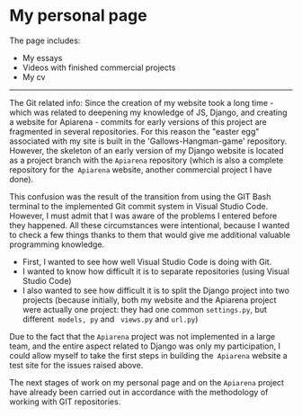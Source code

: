 # My personal page

The page includes:
- My essays
- Videos with finished commercial projects
- My cv

------------------------
The Git related info:
Since the creation of my website took a long time - which was related to deepening my knowledge of JS, Django, and creating a website for Apiarena - commits for early versions of this project are fragmented in several repositories. For this reason the "easter egg" associated with my site is built in the 'Gallows-Hangman-game' repository. However, the skeleton of an early version of my Django website is located as a project branch with the `Apiarena` repository (which is also a complete repository for the` Apiarena` website, another commercial project I have done).

This confusion was the result of the transition from using the GIT Bash terminal to the implemented Git commit system in Visual Studio Code. However, I must admit that I was aware of the problems I entered before they happened. All these circumstances were intentional, because I wanted to check a few things thanks to them that would give me additional valuable programming knowledge.

- First, I wanted to see how well Visual Studio Code is doing with Git.
- I wanted to know how difficult it is to separate repositories (using Visual Studio Code)
- I also wanted to see how difficult it is to split the Django project into two projects (because initially, both my website and the Apiarena project were actually one project: they had one common `settings.py`, but different` models, py` and ` views.py` and `url.py`)

Due to the fact that the `Apiarena` project was not implemented in a large team, and the entire aspect related to Django was only my participation, I could allow myself to take the first steps in building the` Apiarena` website a test site for the issues raised above.

The next stages of work on my personal page and on the `Apiarena` project have already been carried out in accordance with the methodology of working with GIT repositories.